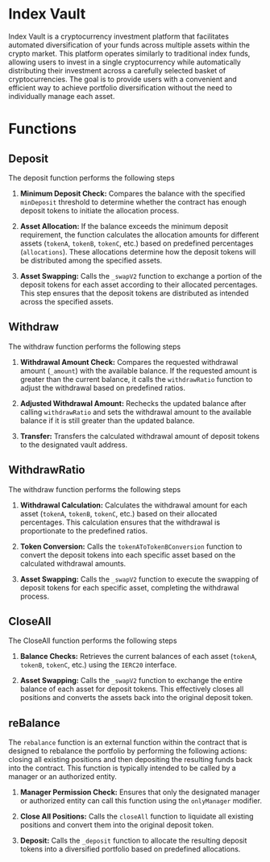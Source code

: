 # Index Vault

Index Vault is a cryptocurrency investment platform that facilitates automated diversification of your funds across multiple assets within the crypto market. This platform operates similarly to traditional index funds, allowing users to invest in a single cryptocurrency while automatically distributing their investment across a carefully selected basket of cryptocurrencies. The goal is to provide users with a convenient and efficient way to achieve portfolio diversification without the need to individually manage each asset.

# Functions

## Deposit

The deposit function performs the following steps

1. **Minimum Deposit Check:** Compares the balance with the specified `minDeposit` threshold to determine whether the contract has enough deposit tokens to initiate the allocation process.

2. **Asset Allocation:** If the balance exceeds the minimum deposit requirement, the function calculates the allocation amounts for different assets (`tokenA`, `tokenB`, `tokenC`, etc.) based on predefined percentages (`allocations`). These allocations determine how the deposit tokens will be distributed among the specified assets.

3. **Asset Swapping:** Calls the `_swapV2` function to exchange a portion of the deposit tokens for each asset according to their allocated percentages. This step ensures that the deposit tokens are distributed as intended across the specified assets.

## Withdraw

The withdraw function performs the following steps

1. **Withdrawal Amount Check:** Compares the requested withdrawal amount (`_amount`) with the available balance. If the requested amount is greater than the current balance, it calls the `withdrawRatio` function to adjust the withdrawal based on predefined ratios.

2. **Adjusted Withdrawal Amount:** Rechecks the updated balance after calling `withdrawRatio` and sets the withdrawal amount to the available balance if it is still greater than the updated balance.

3. **Transfer:** Transfers the calculated withdrawal amount of deposit tokens to the designated vault address.

## WithdrawRatio

The withdraw function performs the following steps

1. **Withdrawal Calculation:** Calculates the withdrawal amount for each asset (`tokenA`, `tokenB`, `tokenC`, etc.) based on their allocated percentages. This calculation ensures that the withdrawal is proportionate to the predefined ratios.

2. **Token Conversion:** Calls the `tokenAToTokenBConversion` function to convert the deposit tokens into each specific asset based on the calculated withdrawal amounts.

3. **Asset Swapping:** Calls the `_swapV2` function to execute the swapping of deposit tokens for each specific asset, completing the withdrawal process.

## CloseAll

The CloseAll function performs the following steps

1. **Balance Checks:** Retrieves the current balances of each asset (`tokenA`, `tokenB`, `tokenC`, etc.) using the `IERC20` interface.

2. **Asset Swapping:** Calls the `_swapV2` function to exchange the entire balance of each asset for deposit tokens. This effectively closes all positions and converts the assets back into the original deposit token.

## reBalance

The `rebalance` function is an external function within the contract that is designed to rebalance the portfolio by performing the following actions: closing all existing positions and then depositing the resulting funds back into the contract. This function is typically intended to be called by a manager or an authorized entity.

1. **Manager Permission Check:** Ensures that only the designated manager or authorized entity can call this function using the `onlyManager` modifier.

2. **Close All Positions:** Calls the `closeAll` function to liquidate all existing positions and convert them into the original deposit token.

3. **Deposit:** Calls the `_deposit` function to allocate the resulting deposit tokens into a diversified portfolio based on predefined allocations.
